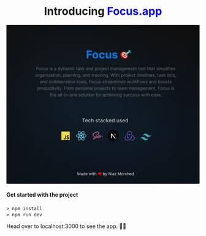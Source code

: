 <h1 style="text-align: center;"> Introducing <span style="color: blue;">Focus.app</span> </h1>

<img align="center" src="https://github.com/NiazMorshed2007/focus-client/blob/main/public/focus-md-banner.png" width="850" />

<h4>Get started with the project</h4>

```
> npm install
> npm run dev
```
Head over to localhost:3000 to see the app. 🤹🤹
